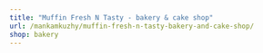 ```yaml
---
title: "Muffin Fresh N Tasty - bakery & cake shop"
url: /mankamkuzhy/muffin-fresh-n-tasty-bakery-and-cake-shop/
shop: bakery
---
```


